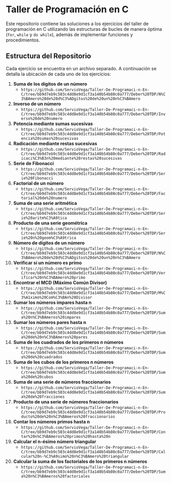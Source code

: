 # Taller de Programación en C

Este repositorio contiene las soluciones a los ejercicios del taller de programación en C utilizando las estructuras de bucles de manera óptima (`for`, `while` y `do while`), además de implementar funciones y procedimientos.

## Estructura del Repositorio

Cada ejercicio se encuentra en un archivo separado. A continuación se detalla la ubicación de cada uno de los ejercicios:

1. **Suma de los dígitos de un número**
   - `https://github.com/ServioVega/Taller-De-Programaci-n-En-C/tree/bb9d7eb9c503c4dd8e9d1cf3a140b54b80c0a777/Deber%20TDP/N%C3%BAmero%20de%20d%C3%ADgitos%20de%20un%20n%C3%BAmero`
2. **Inverso de un número**
   - `https://github.com/ServioVega/Taller-De-Programaci-n-En-C/tree/bb9d7eb9c503c4dd8e9d1cf3a140b54b80c0a777/Deber%20TDP/Inverso%20de%20numero`
3. **Potencia mediante sumas sucesivas**
   - `https://github.com/ServioVega/Taller-De-Programaci-n-En-C/tree/bb9d7eb9c503c4dd8e9d1cf3a140b54b80c0a777/Deber%20TDP/Potencia%20sumas%20sucesivas`
4. **Radicación mediante restas sucesivas**
   - `https://github.com/ServioVega/Taller-De-Programaci-n-En-C/tree/bb9d7eb9c503c4dd8e9d1cf3a140b54b80c0a777/Deber%20TDP/Radicaci%C3%B3n%20mediante%20restas%20sucesivas`
5. **Serie de Fibonacci**
   - `https://github.com/ServioVega/Taller-De-Programaci-n-En-C/tree/bb9d7eb9c503c4dd8e9d1cf3a140b54b80c0a777/Deber%20TDP/Serie%20Fibonacci`
6. **Factorial de un número**
   - `https://github.com/ServioVega/Taller-De-Programaci-n-En-C/tree/bb9d7eb9c503c4dd8e9d1cf3a140b54b80c0a777/Deber%20TDP/Factorial%20de%20numero`
7. **Suma de una serie aritmética**
   - `https://github.com/ServioVega/Taller-De-Programaci-n-En-C/tree/bb9d7eb9c503c4dd8e9d1cf3a140b54b80c0a777/Deber%20TDP/Serie%20aritm%C3%A9tica`
8. **Producto de una serie geométrica**
   - `https://github.com/ServioVega/Taller-De-Programaci-n-En-C/tree/bb9d7eb9c503c4dd8e9d1cf3a140b54b80c0a777/Deber%20TDP/Serie%20n%20geom%C3%A9trica`
9. **Número de dígitos de un número**
   - `https://github.com/ServioVega/Taller-De-Programaci-n-En-C/tree/bb9d7eb9c503c4dd8e9d1cf3a140b54b80c0a777/Deber%20TDP/N%C3%BAmero%20de%20d%C3%ADgitos%20de%20un%20n%C3%BAmero`
10. **Verificar si un número es primo**
    - `https://github.com/ServioVega/Taller-De-Programaci-n-En-C/tree/bb9d7eb9c503c4dd8e9d1cf3a140b54b80c0a777/Deber%20TDP/Verificar%20n%C3%BAmero%20primo`
11. **Encontrar el MCD (Máximo Común Divisor)**
    - `https://github.com/ServioVega/Taller-De-Programaci-n-En-C/tree/bb9d7eb9c503c4dd8e9d1cf3a140b54b80c0a777/Deber%20TDP/M%C3%A1ximo%20Com%C3%BAn%20Divisor`
12. **Sumar los números impares hasta n**
    - `https://github.com/ServioVega/Taller-De-Programaci-n-En-C/tree/bb9d7eb9c503c4dd8e9d1cf3a140b54b80c0a777/Deber%20TDP/Suma%20n%C3%BAmeros%20impares`
13. **Sumar los números pares hasta n**
    - `https://github.com/ServioVega/Taller-De-Programaci-n-En-C/tree/bb9d7eb9c503c4dd8e9d1cf3a140b54b80c0a777/Deber%20TDP/Suma%20de%20n%C3%BAmeros%20pares`
14. **Suma de los cuadrados de los primeros n números**
    - `https://github.com/ServioVega/Taller-De-Programaci-n-En-C/tree/bb9d7eb9c503c4dd8e9d1cf3a140b54b80c0a777/Deber%20TDP/Suma%20de%20cuadrados`
15. **Suma de los cubos de los primeros n números**
    - `https://github.com/ServioVega/Taller-De-Programaci-n-En-C/tree/bb9d7eb9c503c4dd8e9d1cf3a140b54b80c0a777/Deber%20TDP/Suma%20de%20cubos`
16. **Suma de una serie de números fraccionarios**
    - `https://github.com/ServioVega/Taller-De-Programaci-n-En-C/tree/bb9d7eb9c503c4dd8e9d1cf3a140b54b80c0a777/Deber%20TDP/Suma%20de%20fracciones`
17. **Producto de una serie de números fraccionarios**
    - `https://github.com/ServioVega/Taller-De-Programaci-n-En-C/tree/bb9d7eb9c503c4dd8e9d1cf3a140b54b80c0a777/Deber%20TDP/Producto%20de%20n%C3%BAmeros%20fraccionarios`
18. **Contar los números primos hasta n**
    - `https://github.com/ServioVega/Taller-De-Programaci-n-En-C/tree/bb9d7eb9c503c4dd8e9d1cf3a140b54b80c0a777/Deber%20TDP/Contar%20n%C3%BAmeros%20primos%20hasta%20n`
19. **Calcular el n-ésimo número triangular**
    - `https://github.com/ServioVega/Taller-De-Programaci-n-En-C/tree/bb9d7eb9c503c4dd8e9d1cf3a140b54b80c0a777/Deber%20TDP/Calcular%20n-%C3%A9simo%20n%C3%BAmero%20triangular`
20. **Calcular la suma de los factoriales de los primeros n números**
    - `https://github.com/ServioVega/Taller-De-Programaci-n-En-C/tree/bb9d7eb9c503c4dd8e9d1cf3a140b54b80c0a777/Deber%20TDP/Suma%20n%C3%BAmeros%20factoriales`
